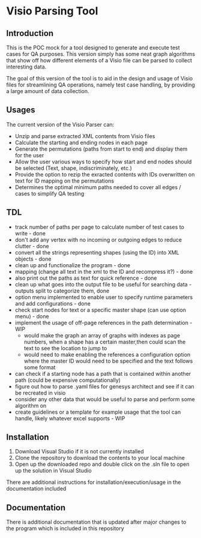 # Visio Parsing Tool

## Introduction
This is the POC mock for a tool designed to generate and execute test cases for QA purposes. This version simply has some neat graph algorithms that show off how different elements of a Visio file can be parsed to collect interesting data.

The goal of this version of the tool is to aid in the design and usage of Visio files for streamlining QA operations, namely test case handling, by providing a large amount of data collection. 

## Usages
The current version of the Visio Parser can:
- Unzip and parse extracted XML contents from Visio files
- Calculate the starting and ending nodes in each page
- Generate the permutations (paths from start to end) and display them for the user
- Allow the user various ways to specify how start and end nodes should be selected (Text, shape, indiscriminately, etc.)
- Provide the option to rezip the exracted contents with IDs overwritten on text for ID mapping on the permutations
- Determines the optimal minimum paths needed to cover all edges / cases to simplify QA testing

## TDL
- track number of paths per page to calculate number of test cases to write - done
- don't add any vertex with no incoming or outgoing edges to reduce clutter - done
- convert all the strings representing shapes (using the ID) into XML objects - done
- clean up and functionalize the program - done
- mapping (change all text in the xml to the ID and recompress it?) - done
- also print out the paths as text for quick reference - done
- clean up what goes into the output file to be useful for searching data - outputs split to categorize them, done
- option menu implemented to enable user to specify runtime parameters and add configurations - done
- check start nodes for text or a specific master shape (can use option menu) - done
- implement the usage of off-page references in the path determination - WIP
  - would make the graph an array of graphs with indexes as page numbers, when a shape has a certain master,then could scan the text to see the location to jump to
  - would need to make enabling the references a configuration option where the master ID would need to be specified and the text follows some format
- can check if a starting node has a path that is contained within another path (could be expensive computationally)
- figure out how to parse .yaml files for genesys architect and see if it can be recreated in visio
- consider any other data that would be useful to parse and perform some algorithm on
- create guidelines or a template for example usage that the tool can handle, likely whatever excel supports - WIP

## Installation
1. Download Visual Studio if it is not currently installed
2. Clone the repository to download the contents to your local machine
3. Open up the downloaded repo and double click on the .sln file to open up the solution in Visual Studio

There are additional instructions for installation/execution/usage in the documentation included

## Documentation
There is additional documentation that is updated after major changes to the program which is included in this repository
